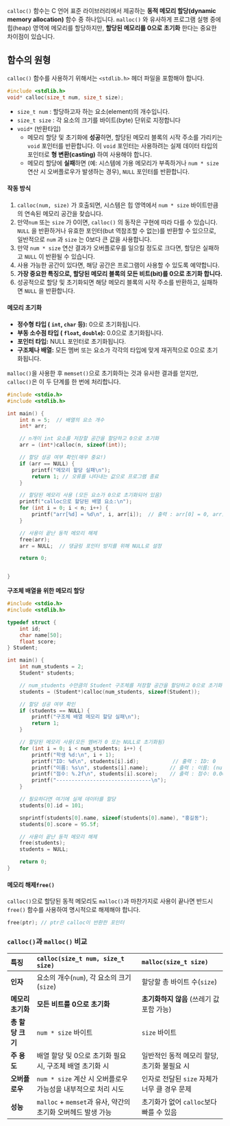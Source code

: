 `calloc()` 함수는 C 언어 표준 라이브러리에서 제공하는 **동적 메모리 할당(dynamic memory allocation)** 함수 중 하나입니다. `malloc()` 와 유사하게 프로그램 실행 중에 힙(heap) 영역에 메모리를 할당하지만, **할당된 메모리를 0으로 초기화** 한다는 중요한 차이점이 있습니다.

## 함수의 원형
`calloc()` 함수를 사용하기 위해서는 `<stdlib.h>` 헤더 파일을 포함해야 합니다.
```c
#include <stdlib.h>
void* calloc(size_t num, size_t size);
```
 - `size_t num` : 할당하고자 하는 요소(element)의 개수입니다.
 - `size_t size` : 각 요소의 크기를 바이트(byte) 단위로 지정합니다
 - `void*` (반환타입)
	 - 메모리 할당 및 초기화에 **성공**하면, 할당된 메모리 블록의 시작 주소를 가리키는 `void` 포인터를 반환합니다. 이 `void` 포인터는 사용하려는 실제 데이터 타입의 포인터로 **형 변환(casting)** 하여 사용해야 합니다.
	 - 메모리 할당에 **실패**하면 (예: 시스템에 가용 메모리가 부족하거나 `num * size` 연산 시 오버플로우가 발생하는 경우), `NULL` 포인터를 반환합니다.


#### 작동 방식
1.  `calloc(num, size)` 가 호출되면, 시스템은 힙 영역에서 `num * size` 바이트만큼의 연속된 메모리 공간을 찾습니다.
2.  만약`num` 또는 `size` 가 0이면, `calloc()` 의 동작은 구현에 따라 다를 수 있습니다. `NULL` 을 반환하거나 유효한 포인터(but 역참조할 수 없는)를 반환할 수 있으므로, 일반적으로 `num` 과 `size` 는 0보다 큰 값을 사용합니다.
3.  만약 `num * size` 연산 결과가 오버플로우를 일으킬 정도로 크다면, 할당은 실패하고 `NULL` 이 반환될 수 있습니다.
4.  사용 가능한 공간이 있다면, 해당 공간은 프로그램이 사용할 수 있도록 예약합니다.
5.  **가장 중요한 특징으로, 할당된 메모리 블록의 모든 비트(bit)를 0으로 초기화 합니다.**
6.  성공적으로 할당 및 초기화되면 해당 메모리 블록의 시작 주소를 반환하고, 실패하면 `NULL` 을 반환합니다.

#### 메모리 초기화
- **정수형 타입 ( `int`, `char` 등):** 0으로 초기화됩니다.
- **부동 소수점 타입 ( `float`, `double`):** 0.0으로 초기화됩니다.
- **포인터 타입:** NULL 포인터로 초기화됩니다.
- **구조체나 배열:** 모든 멤버 또는 요소가 각각의 타입에 맞게 재귀적으로 0으로 초기화됩니다.

`malloc()`을 사용한 후 `memset()`으로 초기화하는 것과 유사한 결과를 얻지만, `calloc()`은 이 두 단계를 한 번에 처리합니다.

```c
#include <stdio.h>
#include <stdlib.h>

int main() {
    int n = 5;  // 배열의 요소 개수
    int* arr;

    // n개이 int 요소를 저장할 공간을 할당하고 0으로 초기화
    arr = (int*)calloc(n, sizeof(int));

    // 할당 성공 여부 확인(매우 중요!)
    if (arr == NULL) {
        printf("메모리 할당 실패\n");
        return 1; // 오류를 나타내는 값으로 프로그램 종료
    }

    // 할당된 메모리 사용 (모든 요소가 0으로 초기화되어 있음)
    printf("calloc으로 할당된 배열 요소:\n");
    for (int i = 0; i < n; i++) {
        printf("arr[%d] = %d\n", i, arr[i]);  // 출력 : arr[0] = 0, arr[1] = 0, arr[2] = 0, arr[3] = 0, arr[4] = 0...
    }

    // 사용이 끝난 동적 메모리 해제
    free(arr);
    arr = NULL;  // 댕글링 포인터 방지를 위해 NULL로 설정

    return 0;


}


```

**구조체 배열을 위한 메모리 할당**
```c
#include <stdio.h>
#include <stdlib.h>

typedef struct {
    int id;
    char name[50];
    float score;
} Student;

int main() {
    int num_students = 2;
    Student* students;

    // num_students 수만큼의 Student 구조체를 저장할 공간을 할당하고 0으로 초기화
    students = (Student*)calloc(num_students, sizeof(Student));

    // 할당 성공 여부 확인
    if (students == NULL) {
        printf("구조체 배열 메모리 할당 실패\n");
        return 1;
    }

    // 할당된 메모리 사용(모든 멤버가 0 또는 NULL로 초기화됨)
    for (int i = 0; i < num_students; i++) {
        printf("학생 %d:\n", i + 1);
        printf("ID: %d\n", students[i].id);           // 출력 : ID: 0
        printf("이름: %s\n", students[i].name);       // 출력 : 이름: (null)
        printf("점수: %.2f\n", students[i].score);    // 출력 : 점수: 0.00
        printf("-------------------------------\n");
    }

    // 필요하다면 여기에 실제 데이터를 할당
    students[0].id = 101;

    snprintf(students[0].name, sizeof(students[0].name), "홍길동");
    students[0].score = 95.5f;

    // 사용이 끝난 동적 메모리 해제
    free(students);
    students = NULL;

    return 0;
}

```

#### 메모리 해제`free()` 
`calloc()`으로 할당된 동적 메모리도 `malloc()`과 마찬가지로 사용이 끝나면 반드시 `free()` 함수를 사용하여 명시적으로 해제해야 합니다.
```c
free(ptr); // ptr은 calloc이 반환한 포인터
```


### `calloc()`과 `malloc()` 비교

|특징|`calloc(size_t num, size_t size)`|`malloc(size_t size)`|
|:--|:--|:--|
|**인자**|요소의 개수(`num`), 각 요소의 크기(`size`)|할당할 총 바이트 수(`size`)|
|**메모리 초기화**|**모든 비트를 0으로 초기화**|**초기화하지 않음** (쓰레기 값 포함 가능)|
|**총 할당 크기**|`num * size` 바이트|`size` 바이트|
|**주 용도**|배열 할당 및 0으로 초기화 필요 시, 구조체 배열 초기화 시|일반적인 동적 메모리 할당, 초기화 불필요 시|
|**오버플로우**|`num * size` 계산 시 오버플로우 가능성을 내부적으로 처리 시도|인자로 전달된 `size` 자체가 너무 클 경우 문제|
|**성능**|`malloc` + `memset`과 유사, 약간의 초기화 오버헤드 발생 가능|초기화가 없어 `calloc`보다 빠를 수 있음|

